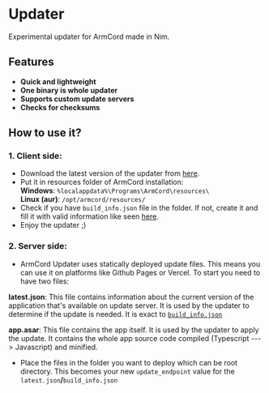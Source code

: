 # Updater
Experimental updater for ArmCord made in Nim.
## Features

- **Quick and lightweight** 
- **One binary is whole updater**
- **Supports custom update servers**
- **Checks for checksums**
## How to use it?
### 1. Client side:
- Download the latest version of the updater from [here](https://github.com/ArmCord/Updater/releases/latest).
- Put it in resources folder of ArmCord installation:    
 **Windows**: `%localappdata%\Programs\ArmCord\resources\`   
 **Linux (aur)**: `/opt/armcord/resources/`   
 - Check if you have `build_info.json` file in the folder. If not, create it and fill it with valid information like seen [here](https://github.com/ArmCord/Updater/blob/main/examples/example_build_info.json).
 - Enjoy the updater ;)     
### 2. Server side:
- ArmCord Updater uses statically deployed update files. This means you can use it on platforms like Github Pages or Vercel. To start you need to have two files:    

**latest.json**: This file contains information about the current version of the application that's available on update server. It is used by the updater to determine if the update is needed. It is exact to [`build_info.json`](https://github.com/ArmCord/Updater/blob/main/examples/example_build_info.json)
    
**app.asar**: This file contains the app itself. It is used by the updater to apply the update. It contains the whole app source code compiled (Typescript ---> Javascript) and minified.
- Place the files in the folder you want to deploy which can be root directory. This becomes your new `update_endpoint` value for the `latest.json`**/**`build_info.json`